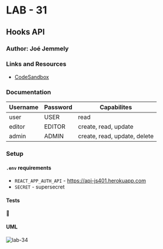 # LAB - 31

## Hooks API

### Author: Joé Jemmely

### Links and Resources

- [CodeSandbox](https://codesandbox.io/embed/lab-31-duwqk)

### Documentation

| Username | Password | Capabilites                  |
| -------- | -------- | ---------------------------- |
| user     | USER     | read                         |
| editor   | EDITOR   | create, read, update         |
| admin    | ADMIN    | create, read, update, delete |

### Setup

#### `.env` requirements

- `REACT_APP_AUTH_API` - https://api-js401.herokuapp.com
- `SECRET` - supersecret

#### Tests

🤷‍

#### UML

![lab-34](https://www.plantuml.com/plantuml/png/0/tLHDJyCm3BttLrJQXG_j1ATAbLOAI9CcG88_a3Mc2wHnbBeJ2F7VoKT7qvN1plJKzso_s8djHKlCKDV8LBBr_E8oIIh9sZOjjFv8FdVeZcqZjC9Qg0WNvQheQ1CnJtYD4IonKmGcOcxHDB6YQ2aMrBf46_563mQtWhlGDCtpAf1vRj4i9UJe0hF26FRkAK7GPFVh5wZ8O-22XAgpAqG9J7bkmnINi5IwezB-rv0zTweYWS7CE5ywbH7PQSu8fZnXNKieiT4IQ4-ePTk34JSshvXtnTc78FX_fULv0xH1tlhIpYSfdfmwkayjW26bWCUf16wNGkpXZhPuQ2FRb4VqaRJ1m9TgT9M4hw2oHpBsZdTUGeqBjXHslxxZCT9x5-JF2LK5_L2H7ObqFZ_xOJG6qxJSRviTu6GQwarkLfCVOlyopi8UE6ZjjqBY9BnMlmK6mYs10Rb-JtgVK4yluDn6XFCS4VPRWE9sYtq1 'lab-34')
